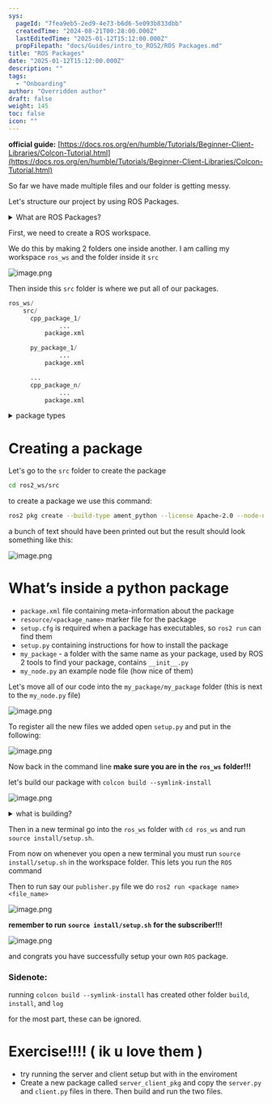 ```yaml
---
sys:
  pageId: "7fea9eb5-2ed9-4e73-b6d6-5e093b833dbb"
  createdTime: "2024-08-21T00:28:00.000Z"
  lastEditedTime: "2025-01-12T15:12:00.000Z"
  propFilepath: "docs/Guides/intro_to_ROS2/ROS Packages.md"
title: "ROS Packages"
date: "2025-01-12T15:12:00.000Z"
description: ""
tags:
  - "Onboarding"
author: "Overridden author"
draft: false
weight: 145
toc: false
icon: ""
---
```


**official guide:** [https://docs.ros.org/en/humble/Tutorials/Beginner-Client-Libraries/Colcon-Tutorial.html](https://docs.ros.org/en/humble/Tutorials/Beginner-Client-Libraries/Colcon-Tutorial.html)

So far we have made multiple files and our folder is getting messy.

Let's structure our project by using ROS Packages.

<details>

<summary>What are ROS Packages?</summary>

ROS Packages are, as the name implies, packages of code that are highly sharable between ROS developers.

They consist of a folder, `package.xml` file, and source code

```python
      cpp_package_1/
		      ... imagine much code files here ..
          package.xml
```

</details>

First, we need to create a ROS workspace.

We do this by making 2 folders one inside another. I am calling my workspace `ros_ws` and the folder inside it `src`

![image.png](https://prod-files-secure.s3.us-west-2.amazonaws.com/d518164a-d88e-44d1-a4ee-3adb3bd8bce0/70706947-fd18-4537-a67b-e12946812d31/image.png?X-Amz-Algorithm=AWS4-HMAC-SHA256&X-Amz-Content-Sha256=UNSIGNED-PAYLOAD&X-Amz-Credential=ASIAZI2LB466ZEO4TG64%2F20250526%2Fus-west-2%2Fs3%2Faws4_request&X-Amz-Date=20250526T220759Z&X-Amz-Expires=3600&X-Amz-Security-Token=IQoJb3JpZ2luX2VjEIX%2F%2F%2F%2F%2F%2F%2F%2F%2F%2FwEaCXVzLXdlc3QtMiJGMEQCIE9GiBVubNJPzliSgGtOh7p57IrOTkdgKBX%2FQi3bV67cAiAzNOUf0LBirKK7BvWzZcJd%2FL6nvFa06Ca6Mbg8K3bLuyr%2FAwhOEAAaDDYzNzQyMzE4MzgwNSIMLvrQuzXUU19tOb34KtwDQlrmKMHt0eGr7wHiknwvaR03vF1YjJJPX3nsA%2BoWY9VTwCb6ROaeLv89QYPuA%2FOV07snrayR%2BB%2FoCzozjEtMk7d54cr15PgfMhkP3yhhD%2Bs0SJFuQXUv3MY3BpvY9LoP3K9yTwLn8d9m1U4%2F3P9npDixmiEFkYFdRqdLkgtS66i7YDTfX9wsyorKhyR90BAWnquNpjCZecxm6FI2uIIpH61SYNhvSUQkVb4sAUIgDu3z9SaDarqPFpAjpAnnet1Qra2dINSzC0rRwEjqe76vI7Pmjrww3Udraj1u5g6oY4iEtF%2Ffs3G18S6PF0A24uW%2BuaDB22fQrbQx2FtcZOGYkcmWj1Fx2Z9ZrBDoR3Okhx%2BwiJPyugsBUaZcS2H0qpgHozUg6Ll0qpJcsWKJetHGZtKJEfrdT7mPeqj%2F0Hv49gRmAPtWKseDmJIIW1EyQAdJpnRrR52cCk4Zv2E18Ubx0y1wvDbZW6mLYu4Kwl8pzjQ9BOBBfshG%2B%2Fk9VaFv26Z3fwAvH%2Fzv6qpBhtmZ0VNRgDIsbg4uHSVYfSqClT3v7tjVWYWVNmoF34v9J7lmyQXabYfTuGzVAYfQGzIEvpri12dCv17xdfXypfbLWiis%2B112Ohz79qhj2R1kpI4wyKvTwQY6pgGvXQ8g0pBArztaqXn9jQmDNccIycmFpee0YpZ3ee1UCVJroRfR7DO9W91Sne5KTrGnvvdlTIDmECvs60zeunh1EHw8gIHh5g8MJ%2BQVV6gEWpzorgsd3Ok762p44GU8X5su64LXeMgN0nqE9j2Cp2aFFxrtFlas3Jsp5RHpQNM%2B8A49ZPIwjJC%2BLTR%2BKrPEBtdZPf4ORSKOe%2Fcu4FYDyx8191cNwZYM&X-Amz-Signature=9258de4f413619dfbacab3f0e598b0e05f314fb023bfcdd4e8bffa3d4cc2f988&X-Amz-SignedHeaders=host&x-id=GetObject)

Then inside this `src` folder is where we put all of our packages.

```python
ros_ws/
    src/
      cpp_package_1/
		      ...
          package.xml

      py_package_1/
		      ...
          package.xml

      ...
      cpp_package_n/
		      ...
          package.xml

```

<details>

<summary>package types</summary>

packages can be either `C++` or python.

the intern file structure is different for each but for this guide we will stick to creating python packages

</details>

# Creating a package

Let's go to the `src` folder to create the package

```bash
cd ros2_ws/src
```

to create a package we use this command:

```bash
ros2 pkg create --build-type ament_python --license Apache-2.0 --node-name my_node my_package
```

a bunch of text should have been printed out but the result should look something like this:

![image.png](https://prod-files-secure.s3.us-west-2.amazonaws.com/d518164a-d88e-44d1-a4ee-3adb3bd8bce0/e6cf1e3f-8512-4a3e-b131-079f800bf3e8/image.png?X-Amz-Algorithm=AWS4-HMAC-SHA256&X-Amz-Content-Sha256=UNSIGNED-PAYLOAD&X-Amz-Credential=ASIAZI2LB466ZEO4TG64%2F20250526%2Fus-west-2%2Fs3%2Faws4_request&X-Amz-Date=20250526T220759Z&X-Amz-Expires=3600&X-Amz-Security-Token=IQoJb3JpZ2luX2VjEIX%2F%2F%2F%2F%2F%2F%2F%2F%2F%2FwEaCXVzLXdlc3QtMiJGMEQCIE9GiBVubNJPzliSgGtOh7p57IrOTkdgKBX%2FQi3bV67cAiAzNOUf0LBirKK7BvWzZcJd%2FL6nvFa06Ca6Mbg8K3bLuyr%2FAwhOEAAaDDYzNzQyMzE4MzgwNSIMLvrQuzXUU19tOb34KtwDQlrmKMHt0eGr7wHiknwvaR03vF1YjJJPX3nsA%2BoWY9VTwCb6ROaeLv89QYPuA%2FOV07snrayR%2BB%2FoCzozjEtMk7d54cr15PgfMhkP3yhhD%2Bs0SJFuQXUv3MY3BpvY9LoP3K9yTwLn8d9m1U4%2F3P9npDixmiEFkYFdRqdLkgtS66i7YDTfX9wsyorKhyR90BAWnquNpjCZecxm6FI2uIIpH61SYNhvSUQkVb4sAUIgDu3z9SaDarqPFpAjpAnnet1Qra2dINSzC0rRwEjqe76vI7Pmjrww3Udraj1u5g6oY4iEtF%2Ffs3G18S6PF0A24uW%2BuaDB22fQrbQx2FtcZOGYkcmWj1Fx2Z9ZrBDoR3Okhx%2BwiJPyugsBUaZcS2H0qpgHozUg6Ll0qpJcsWKJetHGZtKJEfrdT7mPeqj%2F0Hv49gRmAPtWKseDmJIIW1EyQAdJpnRrR52cCk4Zv2E18Ubx0y1wvDbZW6mLYu4Kwl8pzjQ9BOBBfshG%2B%2Fk9VaFv26Z3fwAvH%2Fzv6qpBhtmZ0VNRgDIsbg4uHSVYfSqClT3v7tjVWYWVNmoF34v9J7lmyQXabYfTuGzVAYfQGzIEvpri12dCv17xdfXypfbLWiis%2B112Ohz79qhj2R1kpI4wyKvTwQY6pgGvXQ8g0pBArztaqXn9jQmDNccIycmFpee0YpZ3ee1UCVJroRfR7DO9W91Sne5KTrGnvvdlTIDmECvs60zeunh1EHw8gIHh5g8MJ%2BQVV6gEWpzorgsd3Ok762p44GU8X5su64LXeMgN0nqE9j2Cp2aFFxrtFlas3Jsp5RHpQNM%2B8A49ZPIwjJC%2BLTR%2BKrPEBtdZPf4ORSKOe%2Fcu4FYDyx8191cNwZYM&X-Amz-Signature=8736178071716b230e8d863e0340bc58e8789c83602b9c91edbb5998c1ae01b7&X-Amz-SignedHeaders=host&x-id=GetObject)

# What’s inside a python package

- `package.xml` file containing meta-information about the package
- `resource/<package_name>` marker file for the package
- `setup.cfg` is required when a package has executables, so `ros2 run` can find them
- `setup.py` containing instructions for how to install the package
- `my_package` - a folder with the same name as your package, used by ROS 2 tools to find your package, contains `__init__.py`
- `my_node.py` an example node file (how nice of them)

Let's move all of our code into the `my_package/my_package` folder (this is next to the `my_node.py` file)

![image.png](https://prod-files-secure.s3.us-west-2.amazonaws.com/d518164a-d88e-44d1-a4ee-3adb3bd8bce0/9ce58f11-0da9-4d3e-b86d-506a9685d378/image.png?X-Amz-Algorithm=AWS4-HMAC-SHA256&X-Amz-Content-Sha256=UNSIGNED-PAYLOAD&X-Amz-Credential=ASIAZI2LB466ZEO4TG64%2F20250526%2Fus-west-2%2Fs3%2Faws4_request&X-Amz-Date=20250526T220759Z&X-Amz-Expires=3600&X-Amz-Security-Token=IQoJb3JpZ2luX2VjEIX%2F%2F%2F%2F%2F%2F%2F%2F%2F%2FwEaCXVzLXdlc3QtMiJGMEQCIE9GiBVubNJPzliSgGtOh7p57IrOTkdgKBX%2FQi3bV67cAiAzNOUf0LBirKK7BvWzZcJd%2FL6nvFa06Ca6Mbg8K3bLuyr%2FAwhOEAAaDDYzNzQyMzE4MzgwNSIMLvrQuzXUU19tOb34KtwDQlrmKMHt0eGr7wHiknwvaR03vF1YjJJPX3nsA%2BoWY9VTwCb6ROaeLv89QYPuA%2FOV07snrayR%2BB%2FoCzozjEtMk7d54cr15PgfMhkP3yhhD%2Bs0SJFuQXUv3MY3BpvY9LoP3K9yTwLn8d9m1U4%2F3P9npDixmiEFkYFdRqdLkgtS66i7YDTfX9wsyorKhyR90BAWnquNpjCZecxm6FI2uIIpH61SYNhvSUQkVb4sAUIgDu3z9SaDarqPFpAjpAnnet1Qra2dINSzC0rRwEjqe76vI7Pmjrww3Udraj1u5g6oY4iEtF%2Ffs3G18S6PF0A24uW%2BuaDB22fQrbQx2FtcZOGYkcmWj1Fx2Z9ZrBDoR3Okhx%2BwiJPyugsBUaZcS2H0qpgHozUg6Ll0qpJcsWKJetHGZtKJEfrdT7mPeqj%2F0Hv49gRmAPtWKseDmJIIW1EyQAdJpnRrR52cCk4Zv2E18Ubx0y1wvDbZW6mLYu4Kwl8pzjQ9BOBBfshG%2B%2Fk9VaFv26Z3fwAvH%2Fzv6qpBhtmZ0VNRgDIsbg4uHSVYfSqClT3v7tjVWYWVNmoF34v9J7lmyQXabYfTuGzVAYfQGzIEvpri12dCv17xdfXypfbLWiis%2B112Ohz79qhj2R1kpI4wyKvTwQY6pgGvXQ8g0pBArztaqXn9jQmDNccIycmFpee0YpZ3ee1UCVJroRfR7DO9W91Sne5KTrGnvvdlTIDmECvs60zeunh1EHw8gIHh5g8MJ%2BQVV6gEWpzorgsd3Ok762p44GU8X5su64LXeMgN0nqE9j2Cp2aFFxrtFlas3Jsp5RHpQNM%2B8A49ZPIwjJC%2BLTR%2BKrPEBtdZPf4ORSKOe%2Fcu4FYDyx8191cNwZYM&X-Amz-Signature=6f8ea3a9ca59622c7116d83c9c48f9f260174b2a4f83cba9d6a958047e74449a&X-Amz-SignedHeaders=host&x-id=GetObject)

To register all the new files we added open `setup.py` and put in the following:

![image.png](https://prod-files-secure.s3.us-west-2.amazonaws.com/d518164a-d88e-44d1-a4ee-3adb3bd8bce0/1cd7c262-4cae-4496-9d75-c178537d24a2/image.png?X-Amz-Algorithm=AWS4-HMAC-SHA256&X-Amz-Content-Sha256=UNSIGNED-PAYLOAD&X-Amz-Credential=ASIAZI2LB466ZEO4TG64%2F20250526%2Fus-west-2%2Fs3%2Faws4_request&X-Amz-Date=20250526T220759Z&X-Amz-Expires=3600&X-Amz-Security-Token=IQoJb3JpZ2luX2VjEIX%2F%2F%2F%2F%2F%2F%2F%2F%2F%2FwEaCXVzLXdlc3QtMiJGMEQCIE9GiBVubNJPzliSgGtOh7p57IrOTkdgKBX%2FQi3bV67cAiAzNOUf0LBirKK7BvWzZcJd%2FL6nvFa06Ca6Mbg8K3bLuyr%2FAwhOEAAaDDYzNzQyMzE4MzgwNSIMLvrQuzXUU19tOb34KtwDQlrmKMHt0eGr7wHiknwvaR03vF1YjJJPX3nsA%2BoWY9VTwCb6ROaeLv89QYPuA%2FOV07snrayR%2BB%2FoCzozjEtMk7d54cr15PgfMhkP3yhhD%2Bs0SJFuQXUv3MY3BpvY9LoP3K9yTwLn8d9m1U4%2F3P9npDixmiEFkYFdRqdLkgtS66i7YDTfX9wsyorKhyR90BAWnquNpjCZecxm6FI2uIIpH61SYNhvSUQkVb4sAUIgDu3z9SaDarqPFpAjpAnnet1Qra2dINSzC0rRwEjqe76vI7Pmjrww3Udraj1u5g6oY4iEtF%2Ffs3G18S6PF0A24uW%2BuaDB22fQrbQx2FtcZOGYkcmWj1Fx2Z9ZrBDoR3Okhx%2BwiJPyugsBUaZcS2H0qpgHozUg6Ll0qpJcsWKJetHGZtKJEfrdT7mPeqj%2F0Hv49gRmAPtWKseDmJIIW1EyQAdJpnRrR52cCk4Zv2E18Ubx0y1wvDbZW6mLYu4Kwl8pzjQ9BOBBfshG%2B%2Fk9VaFv26Z3fwAvH%2Fzv6qpBhtmZ0VNRgDIsbg4uHSVYfSqClT3v7tjVWYWVNmoF34v9J7lmyQXabYfTuGzVAYfQGzIEvpri12dCv17xdfXypfbLWiis%2B112Ohz79qhj2R1kpI4wyKvTwQY6pgGvXQ8g0pBArztaqXn9jQmDNccIycmFpee0YpZ3ee1UCVJroRfR7DO9W91Sne5KTrGnvvdlTIDmECvs60zeunh1EHw8gIHh5g8MJ%2BQVV6gEWpzorgsd3Ok762p44GU8X5su64LXeMgN0nqE9j2Cp2aFFxrtFlas3Jsp5RHpQNM%2B8A49ZPIwjJC%2BLTR%2BKrPEBtdZPf4ORSKOe%2Fcu4FYDyx8191cNwZYM&X-Amz-Signature=e75c6fd667b7a2d9507f6f3bc6b5f1517176c4705c7d71efb9b7ccea7d323679&X-Amz-SignedHeaders=host&x-id=GetObject)

Now back in the command line **make sure you are in the** **`ros_ws`** **folder!!!**

let's build our package with `colcon build --symlink-install`

![image.png](https://prod-files-secure.s3.us-west-2.amazonaws.com/d518164a-d88e-44d1-a4ee-3adb3bd8bce0/2f2a0d27-b173-48fd-b189-5f5c0ce65619/image.png?X-Amz-Algorithm=AWS4-HMAC-SHA256&X-Amz-Content-Sha256=UNSIGNED-PAYLOAD&X-Amz-Credential=ASIAZI2LB466ZEO4TG64%2F20250526%2Fus-west-2%2Fs3%2Faws4_request&X-Amz-Date=20250526T220759Z&X-Amz-Expires=3600&X-Amz-Security-Token=IQoJb3JpZ2luX2VjEIX%2F%2F%2F%2F%2F%2F%2F%2F%2F%2FwEaCXVzLXdlc3QtMiJGMEQCIE9GiBVubNJPzliSgGtOh7p57IrOTkdgKBX%2FQi3bV67cAiAzNOUf0LBirKK7BvWzZcJd%2FL6nvFa06Ca6Mbg8K3bLuyr%2FAwhOEAAaDDYzNzQyMzE4MzgwNSIMLvrQuzXUU19tOb34KtwDQlrmKMHt0eGr7wHiknwvaR03vF1YjJJPX3nsA%2BoWY9VTwCb6ROaeLv89QYPuA%2FOV07snrayR%2BB%2FoCzozjEtMk7d54cr15PgfMhkP3yhhD%2Bs0SJFuQXUv3MY3BpvY9LoP3K9yTwLn8d9m1U4%2F3P9npDixmiEFkYFdRqdLkgtS66i7YDTfX9wsyorKhyR90BAWnquNpjCZecxm6FI2uIIpH61SYNhvSUQkVb4sAUIgDu3z9SaDarqPFpAjpAnnet1Qra2dINSzC0rRwEjqe76vI7Pmjrww3Udraj1u5g6oY4iEtF%2Ffs3G18S6PF0A24uW%2BuaDB22fQrbQx2FtcZOGYkcmWj1Fx2Z9ZrBDoR3Okhx%2BwiJPyugsBUaZcS2H0qpgHozUg6Ll0qpJcsWKJetHGZtKJEfrdT7mPeqj%2F0Hv49gRmAPtWKseDmJIIW1EyQAdJpnRrR52cCk4Zv2E18Ubx0y1wvDbZW6mLYu4Kwl8pzjQ9BOBBfshG%2B%2Fk9VaFv26Z3fwAvH%2Fzv6qpBhtmZ0VNRgDIsbg4uHSVYfSqClT3v7tjVWYWVNmoF34v9J7lmyQXabYfTuGzVAYfQGzIEvpri12dCv17xdfXypfbLWiis%2B112Ohz79qhj2R1kpI4wyKvTwQY6pgGvXQ8g0pBArztaqXn9jQmDNccIycmFpee0YpZ3ee1UCVJroRfR7DO9W91Sne5KTrGnvvdlTIDmECvs60zeunh1EHw8gIHh5g8MJ%2BQVV6gEWpzorgsd3Ok762p44GU8X5su64LXeMgN0nqE9j2Cp2aFFxrtFlas3Jsp5RHpQNM%2B8A49ZPIwjJC%2BLTR%2BKrPEBtdZPf4ORSKOe%2Fcu4FYDyx8191cNwZYM&X-Amz-Signature=d356ef4d626eaa7b8bfef279d078ec5d22d45b9ac547adbcc0641e792942c577&X-Amz-SignedHeaders=host&x-id=GetObject)

<details>

<summary>what is building?</summary>

if you are a CS major at Rose-Hulman you will learn the answer to this in CSSE132

but TLDR; is it combines all the code files into one program that can be run easily 

</details>

Then in a new terminal go into the `ros_ws` folder with `cd ros_ws` and run `source install/setup.sh`. 

From now on whenever you open a new terminal you must run `source install/setup.sh` in the workspace folder. This lets you run the `ROS` command

Then to run say our `publisher.py` file we do `ros2 run <package name> <file_name>`

![image.png](https://prod-files-secure.s3.us-west-2.amazonaws.com/d518164a-d88e-44d1-a4ee-3adb3bd8bce0/4f4b1219-3a44-4632-aa0a-ce3471699f59/image.png?X-Amz-Algorithm=AWS4-HMAC-SHA256&X-Amz-Content-Sha256=UNSIGNED-PAYLOAD&X-Amz-Credential=ASIAZI2LB466ZEO4TG64%2F20250526%2Fus-west-2%2Fs3%2Faws4_request&X-Amz-Date=20250526T220759Z&X-Amz-Expires=3600&X-Amz-Security-Token=IQoJb3JpZ2luX2VjEIX%2F%2F%2F%2F%2F%2F%2F%2F%2F%2FwEaCXVzLXdlc3QtMiJGMEQCIE9GiBVubNJPzliSgGtOh7p57IrOTkdgKBX%2FQi3bV67cAiAzNOUf0LBirKK7BvWzZcJd%2FL6nvFa06Ca6Mbg8K3bLuyr%2FAwhOEAAaDDYzNzQyMzE4MzgwNSIMLvrQuzXUU19tOb34KtwDQlrmKMHt0eGr7wHiknwvaR03vF1YjJJPX3nsA%2BoWY9VTwCb6ROaeLv89QYPuA%2FOV07snrayR%2BB%2FoCzozjEtMk7d54cr15PgfMhkP3yhhD%2Bs0SJFuQXUv3MY3BpvY9LoP3K9yTwLn8d9m1U4%2F3P9npDixmiEFkYFdRqdLkgtS66i7YDTfX9wsyorKhyR90BAWnquNpjCZecxm6FI2uIIpH61SYNhvSUQkVb4sAUIgDu3z9SaDarqPFpAjpAnnet1Qra2dINSzC0rRwEjqe76vI7Pmjrww3Udraj1u5g6oY4iEtF%2Ffs3G18S6PF0A24uW%2BuaDB22fQrbQx2FtcZOGYkcmWj1Fx2Z9ZrBDoR3Okhx%2BwiJPyugsBUaZcS2H0qpgHozUg6Ll0qpJcsWKJetHGZtKJEfrdT7mPeqj%2F0Hv49gRmAPtWKseDmJIIW1EyQAdJpnRrR52cCk4Zv2E18Ubx0y1wvDbZW6mLYu4Kwl8pzjQ9BOBBfshG%2B%2Fk9VaFv26Z3fwAvH%2Fzv6qpBhtmZ0VNRgDIsbg4uHSVYfSqClT3v7tjVWYWVNmoF34v9J7lmyQXabYfTuGzVAYfQGzIEvpri12dCv17xdfXypfbLWiis%2B112Ohz79qhj2R1kpI4wyKvTwQY6pgGvXQ8g0pBArztaqXn9jQmDNccIycmFpee0YpZ3ee1UCVJroRfR7DO9W91Sne5KTrGnvvdlTIDmECvs60zeunh1EHw8gIHh5g8MJ%2BQVV6gEWpzorgsd3Ok762p44GU8X5su64LXeMgN0nqE9j2Cp2aFFxrtFlas3Jsp5RHpQNM%2B8A49ZPIwjJC%2BLTR%2BKrPEBtdZPf4ORSKOe%2Fcu4FYDyx8191cNwZYM&X-Amz-Signature=f54f682a9cba8f00858018ac215185ddff8b87bd1aef135981421c61f913fd3e&X-Amz-SignedHeaders=host&x-id=GetObject)

**remember to run** **`source install/setup.sh`** **for the subscriber!!!**

![image.png](https://prod-files-secure.s3.us-west-2.amazonaws.com/d518164a-d88e-44d1-a4ee-3adb3bd8bce0/02121119-dad4-49ec-8356-c956108b4243/image.png?X-Amz-Algorithm=AWS4-HMAC-SHA256&X-Amz-Content-Sha256=UNSIGNED-PAYLOAD&X-Amz-Credential=ASIAZI2LB466ZEO4TG64%2F20250526%2Fus-west-2%2Fs3%2Faws4_request&X-Amz-Date=20250526T220759Z&X-Amz-Expires=3600&X-Amz-Security-Token=IQoJb3JpZ2luX2VjEIX%2F%2F%2F%2F%2F%2F%2F%2F%2F%2FwEaCXVzLXdlc3QtMiJGMEQCIE9GiBVubNJPzliSgGtOh7p57IrOTkdgKBX%2FQi3bV67cAiAzNOUf0LBirKK7BvWzZcJd%2FL6nvFa06Ca6Mbg8K3bLuyr%2FAwhOEAAaDDYzNzQyMzE4MzgwNSIMLvrQuzXUU19tOb34KtwDQlrmKMHt0eGr7wHiknwvaR03vF1YjJJPX3nsA%2BoWY9VTwCb6ROaeLv89QYPuA%2FOV07snrayR%2BB%2FoCzozjEtMk7d54cr15PgfMhkP3yhhD%2Bs0SJFuQXUv3MY3BpvY9LoP3K9yTwLn8d9m1U4%2F3P9npDixmiEFkYFdRqdLkgtS66i7YDTfX9wsyorKhyR90BAWnquNpjCZecxm6FI2uIIpH61SYNhvSUQkVb4sAUIgDu3z9SaDarqPFpAjpAnnet1Qra2dINSzC0rRwEjqe76vI7Pmjrww3Udraj1u5g6oY4iEtF%2Ffs3G18S6PF0A24uW%2BuaDB22fQrbQx2FtcZOGYkcmWj1Fx2Z9ZrBDoR3Okhx%2BwiJPyugsBUaZcS2H0qpgHozUg6Ll0qpJcsWKJetHGZtKJEfrdT7mPeqj%2F0Hv49gRmAPtWKseDmJIIW1EyQAdJpnRrR52cCk4Zv2E18Ubx0y1wvDbZW6mLYu4Kwl8pzjQ9BOBBfshG%2B%2Fk9VaFv26Z3fwAvH%2Fzv6qpBhtmZ0VNRgDIsbg4uHSVYfSqClT3v7tjVWYWVNmoF34v9J7lmyQXabYfTuGzVAYfQGzIEvpri12dCv17xdfXypfbLWiis%2B112Ohz79qhj2R1kpI4wyKvTwQY6pgGvXQ8g0pBArztaqXn9jQmDNccIycmFpee0YpZ3ee1UCVJroRfR7DO9W91Sne5KTrGnvvdlTIDmECvs60zeunh1EHw8gIHh5g8MJ%2BQVV6gEWpzorgsd3Ok762p44GU8X5su64LXeMgN0nqE9j2Cp2aFFxrtFlas3Jsp5RHpQNM%2B8A49ZPIwjJC%2BLTR%2BKrPEBtdZPf4ORSKOe%2Fcu4FYDyx8191cNwZYM&X-Amz-Signature=9c4d90c51b5019a61f0cae3a20b2ac396612d7292b6007921ca5c96b1ff8d096&X-Amz-SignedHeaders=host&x-id=GetObject)

and congrats you have successfully setup your own `ROS` package.

### Sidenote:

running `colcon build --symlink-install` has created other folder `build`, `install`, and `log`

for the most part, these can be ignored.

# Exercise!!!! ( ik u love them )

- try running the server and client setup but with in the enviroment
- Create a new package called `server_client_pkg` and copy the `server.py` and `client.py` files in there. Then build and run the two files.
